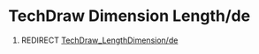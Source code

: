 # TechDraw Dimension Length/de
1.  REDIRECT [TechDraw\_LengthDimension/de](TechDraw_LengthDimension/de.md)
